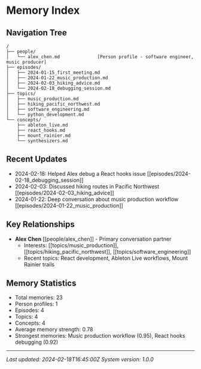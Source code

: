 # Memory Index

## Navigation Tree

```
/
├── people/
│   └── alex_chen.md              [Person profile - software engineer, music producer]
├── episodes/
│   ├── 2024-01-15_first_meeting.md
│   ├── 2024-01-22_music_production.md
│   ├── 2024-02-03_hiking_advice.md
│   └── 2024-02-18_debugging_session.md
├── topics/
│   ├── music_production.md
│   ├── hiking_pacific_northwest.md
│   ├── software_engineering.md
│   └── python_development.md
└── concepts/
    ├── ableton_live.md
    ├── react_hooks.md
    ├── mount_rainier.md
    └── synthesizers.md
```

## Recent Updates

- 2024-02-18: Helped Alex debug a React hooks issue [[episodes/2024-02-18_debugging_session]]
- 2024-02-03: Discussed hiking routes in Pacific Northwest [[episodes/2024-02-03_hiking_advice]]
- 2024-01-22: Deep conversation about music production workflow [[episodes/2024-01-22_music_production]]

## Key Relationships

- **Alex Chen** [[people/alex_chen]] - Primary conversation partner
  - Interests: [[topics/music_production]], [[topics/hiking_pacific_northwest]], [[topics/software_engineering]]
  - Recent topics: React development, Ableton Live workflows, Mount Rainier trails

## Memory Statistics

- Total memories: 23
- Person profiles: 1
- Episodes: 4
- Topics: 4
- Concepts: 4
- Average memory strength: 0.78
- Strongest memories: Music production workflow (0.95), React hooks debugging (0.92)

---
*Last updated: 2024-02-18T16:45:00Z*
*System version: 1.0.0*